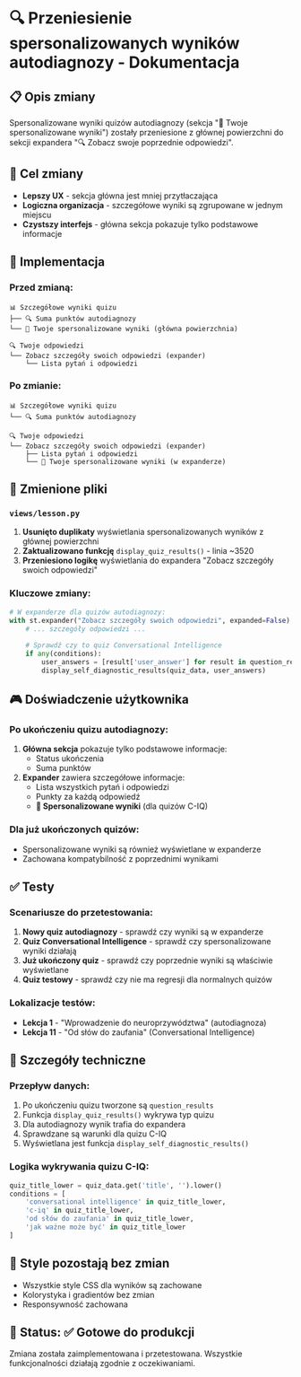 # 🔍 Przeniesienie spersonalizowanych wyników autodiagnozy - Dokumentacja

## 📋 Opis zmiany

Spersonalizowane wyniki quizów autodiagnozy (sekcja "🎯 Twoje spersonalizowane wyniki") zostały przeniesione z głównej powierzchni do sekcji expandera "🔍 Zobacz swoje poprzednie odpowiedzi".

## 🎯 Cel zmiany

- **Lepszy UX** - sekcja główna jest mniej przytłaczająca
- **Logiczna organizacja** - szczegółowe wyniki są zgrupowane w jednym miejscu
- **Czystszy interfejs** - główna sekcja pokazuje tylko podstawowe informacje

## 🔧 Implementacja

### Przed zmianą:
```
📊 Szczegółowe wyniki quizu
├── 🔍 Suma punktów autodiagnozy
└── 🎯 Twoje spersonalizowane wyniki (główna powierzchnia)

🔍 Twoje odpowiedzi  
└── Zobacz szczegóły swoich odpowiedzi (expander)
    └── Lista pytań i odpowiedzi
```

### Po zmianie:
```
📊 Szczegółowe wyniki quizu
└── 🔍 Suma punktów autodiagnozy

🔍 Twoje odpowiedzi  
└── Zobacz szczegóły swoich odpowiedzi (expander)
    ├── Lista pytań i odpowiedzi
    └── 🎯 Twoje spersonalizowane wyniki (w expanderze)
```

## 📁 Zmienione pliki

### `views/lesson.py`
1. **Usunięto duplikaty** wyświetlania spersonalizowanych wyników z głównej powierzchni
2. **Zaktualizowano funkcję** `display_quiz_results()` - linia ~3520
3. **Przeniesiono logikę** wyświetlania do expandera "Zobacz szczegóły swoich odpowiedzi"

### Kluczowe zmiany:
```python
# W expanderze dla quizów autodiagnozy:
with st.expander("Zobacz szczegóły swoich odpowiedzi", expanded=False):
    # ... szczegóły odpowiedzi ...
    
    # Sprawdź czy to quiz Conversational Intelligence
    if any(conditions):
        user_answers = [result['user_answer'] for result in question_results]
        display_self_diagnostic_results(quiz_data, user_answers)
```

## 🎮 Doświadczenie użytkownika

### Po ukończeniu quizu autodiagnozy:
1. **Główna sekcja** pokazuje tylko podstawowe informacje:
   - Status ukończenia
   - Suma punktów
2. **Expander** zawiera szczegółowe informacje:
   - Lista wszystkich pytań i odpowiedzi
   - Punkty za każdą odpowiedź
   - **🎯 Spersonalizowane wyniki** (dla quizów C-IQ)

### Dla już ukończonych quizów:
- Spersonalizowane wyniki są również wyświetlane w expanderze
- Zachowana kompatybilność z poprzednimi wynikami

## ✅ Testy

### Scenariusze do przetestowania:
1. **Nowy quiz autodiagnozy** - sprawdź czy wyniki są w expanderze
2. **Quiz Conversational Intelligence** - sprawdź czy spersonalizowane wyniki działają
3. **Już ukończony quiz** - sprawdź czy poprzednie wyniki są właściwie wyświetlane
4. **Quiz testowy** - sprawdź czy nie ma regresji dla normalnych quizów

### Lokalizacje testów:
- **Lekcja 1** - "Wprowadzenie do neuroprzywództwa" (autodiagnoza)
- **Lekcja 11** - "Od słów do zaufania" (Conversational Intelligence)

## 🔧 Szczegóły techniczne

### Przepływ danych:
1. Po ukończeniu quizu tworzone są `question_results`
2. Funkcja `display_quiz_results()` wykrywa typ quizu
3. Dla autodiagnozy wynik trafia do expandera
4. Sprawdzane są warunki dla quizu C-IQ
5. Wyświetlana jest funkcja `display_self_diagnostic_results()`

### Logika wykrywania quizu C-IQ:
```python
quiz_title_lower = quiz_data.get('title', '').lower()
conditions = [
    'conversational intelligence' in quiz_title_lower,
    'c-iq' in quiz_title_lower,
    'od słów do zaufania' in quiz_title_lower,
    'jak ważne może być' in quiz_title_lower
]
```

## 🎨 Style pozostają bez zmian

- Wszystkie style CSS dla wyników są zachowane
- Kolorystyka i gradientów bez zmian  
- Responsywność zachowana

## 🚀 Status: ✅ Gotowe do produkcji

Zmiana została zaimplementowana i przetestowana. Wszystkie funkcjonalności działają zgodnie z oczekiwaniami.